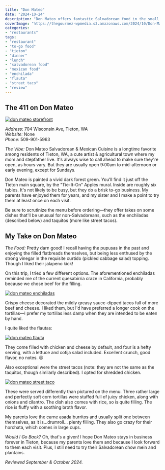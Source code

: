 ```yaml
---
title: "Don Mateo"
date: "2024-10-24"
description: "Don Mateo offers fantastic Salvadorean food in the small town of Tieton, WA. The street tacos and flautas are especially recommended by me."
coverImage: "https://thegourmez-wpmedia.s3.amazonaws.com/2024/10/Don-Mateo+(5).jpg"
categories:
- "restaurants"
tags:
- "restaurant"
- "to-go food"
- "tieton"
- "dinner"
- "lunch"
- "salvadorean food"
- "mexican food"
- "enchilada"
- "flauta"
- "street taco"
- "review"
---
```


## The 411 on Don Mateo

[![don mateo storefront](https://thegourmez-wpmedia.s3.amazonaws.com/2024/10/Don-Mateo+(4).jpg)](https://thegourmez-wpmedia.s3.amazonaws.com/2024/10/Don-Mateo+(4).jpg)

*Address:* 704 Wisconsin Ave, Tieton, WA\
*Website:* None\
*Phone:* 509-901-5963

*The Vibe:* Don Mateo Salvadorean & Mexican Cuisine is a longtime favorite among residents of Tieton, WA, a cute artist & agricultural town where my mom and stepfather live. It's always wise to call ahead to make sure they're open, as hours vary. But they are usually open 9:00am to mid-afternoon or early evening, except for Sundays.

Don Mateo is painted a vivid dark forest green. You'll find it just off the Tieton main square, by the "Tie-It-On" Apples mural. Inside are roughly six tables. It's not likely to be busy, but they do a brisk to-go business. My parents have enjoyed them for years, and my sister and I make a point to try them at least once on each visit.

Be sure to scrutinize the menu before ordering—they offer takes on some dishes that'll be unusual for non-Salvadoreans, such as the enchiladas (described below) and taquitos (more like street tacos).

## My Take on Don Mateo

*The Food:* Pretty darn good! I recall having the pupusas in the past and enjoying the filled flatbreads themselves, but being less enthused by the strong vinegar in the requisite curtido (pickled cabbage salad) topping. Though I liked their jalapeno kick!

On this trip, I tried a few different options. The aforementioned enchiladas reminded me of the current quesabirria craze in California, probably because we chose beef for the filling.

[![don mateo enchiladas](https://thegourmez-wpmedia.s3.amazonaws.com/2024/10/Don-Mateo+(6).jpg)](https://thegourmez-wpmedia.s3.amazonaws.com/2024/10/Don-Mateo+(6).jpg)

Crispy cheese decorated the mildly greasy sauce-dipped tacos full of more beef and cheese. I liked them, but I'd have preferred a longer cook on the tortillas—I prefer my tortillas less damp when they are intended to be eaten by hand.

I quite liked the flautas:

[![don mateo flauta](https://thegourmez-wpmedia.s3.amazonaws.com/2024/10/Don-Mateo+(7).jpg)](https://thegourmez-wpmedia.s3.amazonaws.com/2024/10/Don-Mateo+(7).jpg)

They come filled with chicken and cheese by default, and four is a hefty serving, with a lettuce and cotija salad included. Excellent crunch, good flavor, no notes. 😉

Also exceptional were the street tacos (note: they are not the same as the taquitos, though similarly described). I opted for shredded chicken.

[![don mateo street taco](https://thegourmez-wpmedia.s3.amazonaws.com/2024/10/Don-Mateo+(5).jpg)](https://thegourmez-wpmedia.s3.amazonaws.com/2024/10/Don-Mateo+(5).jpg)

These were served differently than pictured on the menu. Three rather large and perfectly soft corn tortillas were stuffed full of juicy chicken, along with onions and cilantro. The dish also comes with rice, so is quite filling. The rice is fluffy with a soothing broth flavor.

My parents love the carne asada burritos and usually split one between themselves, as it is…drumroll… plenty filling. They also go crazy for their horchata, which comes in large cups.

*Would I Go Back?* Oh, that's a given! I hope Don Mateo stays in business forever in Tieton, because my parents love them and because I look forward to them each visit. Plus, I still need to try their Salvadorean chow mein and plantains.

*Reviewed September & October 2024.*

